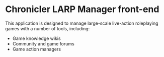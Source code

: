 # Chronicler LARP Manager front-end

This application is designed to manage large-scale live-action roleplaying games with a number of tools, including:

* Game knowledge wikis
* Community and game forums
* Game action managers
